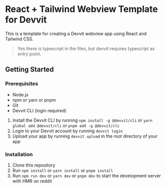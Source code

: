 # React + Tailwind Webview Template for Devvit

This is a template for creating a Devvit webview app using React and Tailwind CSS.

> Yes there is typescript in the files, but devvit requires typescript as entry point.

## Getting Started

### Prerequisites

- Node.js
- npm or yarn or pnpm
- Git
- Devvit CLI (login required)

1.  Install the Devvit CLI by running `npm install -g @devvit/cli` or `yarn global add @devvit/cli` or `pnpm add -g @devvit/cli`
2.  Login to your Devvit account by running `devvit login`
3.  Upload your app by running `devvit upload` in the root directory of your app

### Installation

1. Clone this repository
2. Run `npm install` or `yarn install` or `pnpm install`
3. Run `npm run dev` or `yarn dev` or `pnpm dev` to start the development server with HMR on reddit
